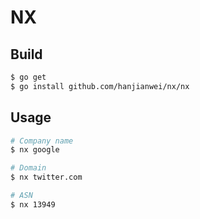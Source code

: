 # NX

## Build

~~~ bash
$ go get
$ go install github.com/hanjianwei/nx/nx
~~~

## Usage

~~~ bash
# Company name
$ nx google

# Domain
$ nx twitter.com

# ASN
$ nx 13949
~~~
